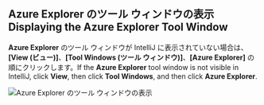## <a name="displaying-the-azure-explorer-tool-window"></a><span data-ttu-id="6906b-101">Azure Explorer のツール ウィンドウの表示</span><span class="sxs-lookup"><span data-stu-id="6906b-101">Displaying the Azure Explorer Tool Window</span></span>

<span data-ttu-id="6906b-102">**Azure Explorer** のツール ウィンドウが IntelliJ に表示されていない場合は、**[View (ビュー)]**、**[Tool Windows (ツール ウィンドウ)]**、**[Azure Explorer]** の順にクリックします。</span><span class="sxs-lookup"><span data-stu-id="6906b-102">If the **Azure Explorer** tool window is not visible in IntelliJ, click **View**, then click **Tool Windows**, and then click **Azure Explorer**.</span></span>

![Azure Explorer のツール ウィンドウの表示](media/azure-toolkit-for-intellij-show-azure-explorer/show-az-exp-01.png)

